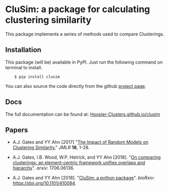 # CluSim: a package for calculating clustering similarity

This package implements a series of methods used to compare Clusterings.

Installation
------------

This package (will be) available in PyPI. Just run the following command on terminal to install.

```
    $ pip install clusim
```

You can also source the code directly from the github [project page](https://github.com/Hoosier-Clusters/clusim).

Docs
----

The full documentation can be found at: [Hoosier-Clusters.github.io/clusim](https://Hoosier-Clusters.github.io/clusim)

Papers
------

- A.J. Gates and YY Ahn [2017] "[The Impact of Random Models on Clustering Similarity.](http://jmlr.org/papers/volume18/17-039/17-039.pdf)" *JMLR* **18**, 1-28.

- A.J. Gates, I.B. Wood, W.P. Hetrick, and YY Ahn [2018]. "[On comparing clusterings: an element-centric framework unifies overlaps and hierarchy](https://arxiv.org/abs/1706.06136)". *arxiv*: 1706.06136.

- A.J. Gates and YY Ahn [2018]. "[CluSim: a python package](https://www.biorxiv.org/content/10.1101/410084v1)". *bioRxiv*: https://doi.org/10.1101/410084.



